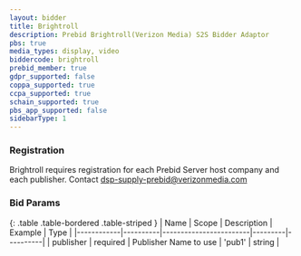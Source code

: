 ```yaml
---
layout: bidder
title: Brightroll
description: Prebid Brightroll(Verizon Media) S2S Bidder Adaptor
pbs: true
media_types: display, video
biddercode: brightroll
prebid_member: true
gdpr_supported: false
coppa_supported: true
ccpa_supported: true
schain_supported: true
pbs_app_supported: false
sidebarType: 1
---
```


### Registration

Brightroll requires registration for each Prebid Server host company
and each publisher. Contact <dsp-supply-prebid@verizonmedia.com>

### Bid Params

{: .table .table-bordered .table-striped }
| Name       | Scope    | Description            | Example | Type     |
|------------|----------|------------------------|---------|----------|
| publisher | required | Publisher Name to use | 'pub1' | string |
